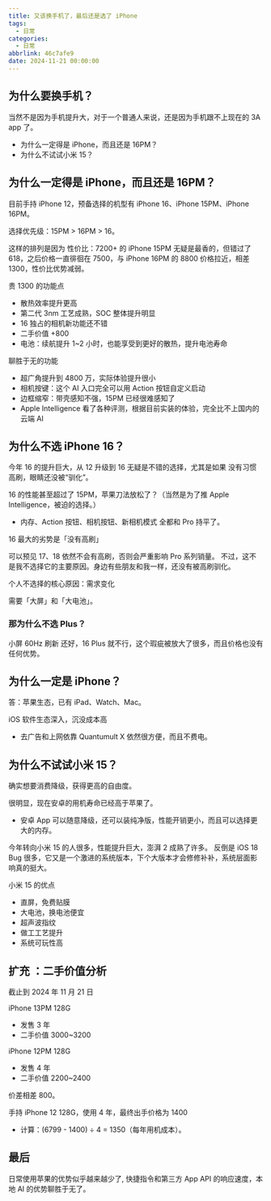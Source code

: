 ```yaml
---
title: 又该换手机了，最后还是选了 iPhone
tags:
  - 日常
categories:
  - 日常
abbrlink: 46c7afe9
date: 2024-11-21 00:00:00
---
```


## 为什么要换手机？

当然不是因为手机提升大，对于一个普通人来说，还是因为手机跟不上现在的 3A app 了。

- 为什么一定得是 iPhone，而且还是 16PM？
- 为什么不试试小米 15？

## 为什么一定得是 iPhone，而且还是 16PM？

目前手持 iPhone 12，预备选择的机型有 iPhone 16、iPhone 15PM、iPhone 16PM。

选择优先级：15PM > 16PM > 16。

这样的排列是因为 性价比：7200+ 的 iPhone 15PM 无疑是最香的，但错过了 618，之后价格一直徘徊在 7500，与 iPhone 16PM 的 8800 价格拉近，相差 1300，性价比优势减弱。

贵 1300 的功能点

- 散热效率提升更高
- 第二代 3nm 工艺成熟，SOC 整体提升明显
- 16 独占的相机新功能还不错
- 二手价值 +800
- 电池：续航提升 1~2 小时，也能享受到更好的散热，提升电池寿命

聊胜于无的功能

- 超广角提升到 4800 万，实际体验提升很小
- 相机按键：这个 AI 入口完全可以用 Action 按钮自定义启动
- 边框缩窄：带壳感知不强，15PM 已经很难感知了
- Apple Intelligence 看了各种评测，根据目前实装的体验，完全比不上国内的云端 AI

## 为什么不选 iPhone 16？

今年 16 的提升巨大，从 12 升级到 16 无疑是不错的选择，尤其是如果 没有习惯高刷，眼睛还没被“驯化”。

16 的性能甚至超过了 15PM，苹果刀法放松了？（当然是为了推 Apple Intelligence，被迫的选择。）

- 内存、Action 按钮、相机按钮、新相机模式 全都和 Pro 持平了。

16 最大的劣势是「没有高刷」

可以预见 17、18 依然不会有高刷，否则会严重影响 Pro 系列销量。
不过，这不是我不选择它的主要原因。身边有些朋友和我一样，还没有被高刷驯化。

个人不选择的核心原因：需求变化

需要「大屏」和「大电池」。

### 那为什么不选 Plus？

小屏 60Hz 刷新 还好，16 Plus 就不行，这个瑕疵被放大了很多，而且价格也没有任何优势。

## 为什么一定是 iPhone？

答：苹果生态，已有 iPad、Watch、Mac。

iOS 软件生态深入，沉没成本高

- 去广告和上网依靠 Quantumult X 依然很方便，而且不费电。

## 为什么不试试小米 15？

确实想要消费降级，获得更高的自由度。

很明显，现在安卓的用机寿命已经高于苹果了。

- 安卓 App 可以随意降级，还可以装纯净版，性能开销更小，而且可以选择更大的内存。

今年转向小米 15 的人很多，性能提升巨大，澎湃 2 成熟了许多。
反倒是 iOS 18 Bug 很多，它又是一个激进的系统版本，下个大版本才会修修补补，系统层面影响真的挺大。

小米 15 的优点

- 直屏，免费贴膜
- 大电池，换电池便宜
- 超声波指纹
- 做工工艺提升
- 系统可玩性高

## 扩充 ：二手价值分析

截止到 2024 年 11 月 21 日

iPhone 13PM 128G

- 发售 3 年
- 二手价值 3000~3200

iPhone 12PM 128G

- 发售 4 年
- 二手价值 2200~2400

价差相差 800。

手持 iPhone 12 128G，使用 4 年，最终出手价格为 1400

- 计算：(6799 - 1400) ÷ 4 = 1350（每年用机成本）。

## 最后

日常使用苹果的优势似乎越来越少了, 快捷指令和第三方 App API 的响应速度，本地 AI 的优势聊胜于无了。
